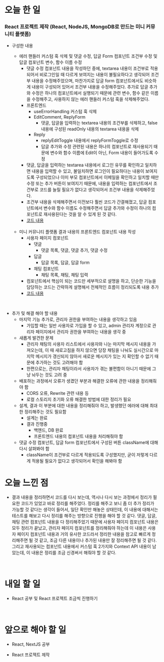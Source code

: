 # 오늘 한 일

### React 프로젝트 제작 (React, NodeJS, MongoDB로 만드는 미니 커뮤니티 플랫폼)

- 구성한 내용

  - 에러 핸들러 커스텀 훅 삭제 및 댓글 수정, 답글 Form 컴포넌트 조건부 수정 및 답글 컴포넌트 변수, 함수 이름 수정
    - 댓글 수정 컴포넌트 내용을 작성하던 중에, textarea 내용이 조건부로 적용되어서 비로그인일 때 다르게 보여지는 내용이 불필요하다고 생각되어 조건부 내용을 수정해주었으며, 마찬가지로 답글 form 컴포넌트에서도 비슷하게 내용이 구성되어 있어서 조건부 내용을 수정해주었다. 추가로 답글 추가와 수정은 하나의 컴포넌트에서 실행되기 때문에 관련 변수, 함수 같은 이름을 수정해주고, 사용하지 않는 에러 핸들러 커스텀 훅을 삭제해주었다.
    - 프론트엔드
      - useErrorHandling 커스텀 훅 삭제
      - EditComment, ReplyForm
        - 댓글, 답글을 입력하는 textarea 내용의 조건부를 삭제하고, false 내용에 구성된 readOnly 내용의 textarea 내용을 삭제
      - Reply
        - replyEditToggle 내용에서 replyFormToggle로 수정
        - 답글 추가와 수정 관련된 내용은 하나의 컴포넌트로 재사용되기 때문에 변수와 함수 이름에 Edit이 아닌, Form 내용이 들어가도록 수정
    - 댓글, 답글을 입력하는 textarea 내용에서 로그인 유무를 확인하고 일치하면 내용을 입력할 수 있고, 불일치하면 로그인이 필요하다는 내용이 보여지도록 구성되었으나 이미 부모 컴포넌트에서 이메일을 확인하고 일치할 때만 수정 또는 추가 버튼이 보여지기 때문에, 내용을 입력하는 컴포넌트에서 조건부로 코드를 늘릴 필요가 없다고 생각되어서 조건부 내용을 삭제해주었다.
    - 조건부 내용을 삭제해주면서 이전보다 훨씬 코드가 간결해졌고, 답글 컴포넌트에서 변수와 함수 이름도 수정해주면서 답글 추가와 수정이 하나의 컴포넌트로 재사용된다는 것을 알 수 있게 된 것 같다.
    - [코드 내용](https://github.com/jeongsangtae/mini-community-platform/commit/142fdaf9021122c71dd750de4e6b08ff4d8ddc79)

  <br />

  - 미니 커뮤니티 플랫폼 결과 내용의 프론트엔드 컴포넌트 내용 작성
    - 사용자 페이지 컴포넌트
      - 댓글
        - 댓글 목록, 댓글, 댓글 추가, 댓글 수정
      - 답글
        - 답글 목록, 답글, 답글 form
      - 채팅 컴포넌트
        - 채팅 목록, 채팅, 채팅 입력
    - 컴포넌트에서 핵심이 되는 코드만 세부적으로 설명을 하고, 단순한 기능을 담당하는 코드는 간략하게 설명해서 전체적인 흐름이 정리되도록 내용 추가
    - [코드 내용](https://github.com/jeongsangtae/TIL/commit/6645eb02e0d1c009bab2a1fffa8f404cc6ac033d)

<br />

- 추가 및 해결 해야 할 내용
  - 마지막 기능 추가로, 관리자 권한을 부여하는 내용을 생각하고 있음
    - 가입할 때는 일반 사용자로 가입을 할 수 있고, admin 관리자 계정으로 관리자 페이지에서 관리자 권한을 부여하는 내용을 생각 중
  - 새롭게 발견한 문제
    - 관리자 채팅의 사용자 리스트에서 사용자와 나눈 마지막 메시지 내용을 가져오는데, 이 때 새로고침을 하지 않으면 당장 채팅을 나눠도 실시간으로 마지막 메시지가 갱신되지 않아서 새로운 메시지가 있는 지 확인할 수 없기 때문에 추가하는 것도 고려해야 함
    - 한편으로는, 관리자 채팅이라서 사용자가 겪는 불편함이 아니기 때문에 그냥 놔두는 것도 고려 중
  - 배포하는 과정에서 오류가 생겼던 부분과 해결한 오류에 관한 내용을 정리해줘야 함
    - CORS 오류, Rewrite 관련 내용 등
    - 로컬 스토리지 초기화 오류 해결한 방법에 대한 정리가 필요
  - 설계, 결과 이 부분에 대한 내용을 정리해줘야 하고, 발생했던 에러에 대해 최대한 정리해주는 것도 필요함
    - 설계는 완료
    - 결과 진행중
      - 백엔드, DB 완료
      - 프론트엔드 내용의 컴포넌트 내용을 처리해줘야 함
  - 댓글 수정 컴포넌트, 답글 form 컴포넌트에서 구성된 버튼 className에 대해 다시 살펴봐야 함
    - className이 조건부로 다르게 적용되도록 구성했지만, 굳이 저렇게 다르게 적용될 필요가 없다고 생각되어서 확인을 해봐야 함

# 오늘 느낀 점

- 결과 내용을 정리하면서 코드를 다시 보는데, 역시나 다시 보는 과정에서 정리가 필요한 코드가 있었고 바로 정리를 해주었다. 정리를 해주고 보니 좀 더 추가 정리가 가능할 것 같다는 생각이 들어서, 일단 확인만 해놓은 상태인데, 이 내용에 대해서는 테스트를 해보고 다시 정리를 해주는 방향으로 진행을 해야 할 것 같다. 댓글, 답글, 채팅 관련 컴포넌트 내용을 다 정리해주었기 때문에 사용자 페이지 컴포넌트 내용은 모두 정리가 끝났고, 관리자 페이지 컴포넌트를 정리해줘야 하는데 이 내용은 사용자 페이지 컴포넌트 내용과 거의 유사한 코드라서 정리한 내용을 참고로 빠르게 정리해주면 될 것 같고, 조금 다른 내용이나 추가된 내용만 잘 정리해주면 될 것 같다. 그리고 재사용되는 컴포넌트 내용에서 커스텀 훅 2가지와 Context API 내용이 남았는데, 이 내용은 정리를 조금 신경써서 해줘야 할 것 같다.

<br />

# 내일 할 일

- React 공부 및 React 프로젝트 조금씩 진행하기

<br />

# 앞으로 해야 할 일

- React, NextJS 공부

- React 프로젝트 제작
